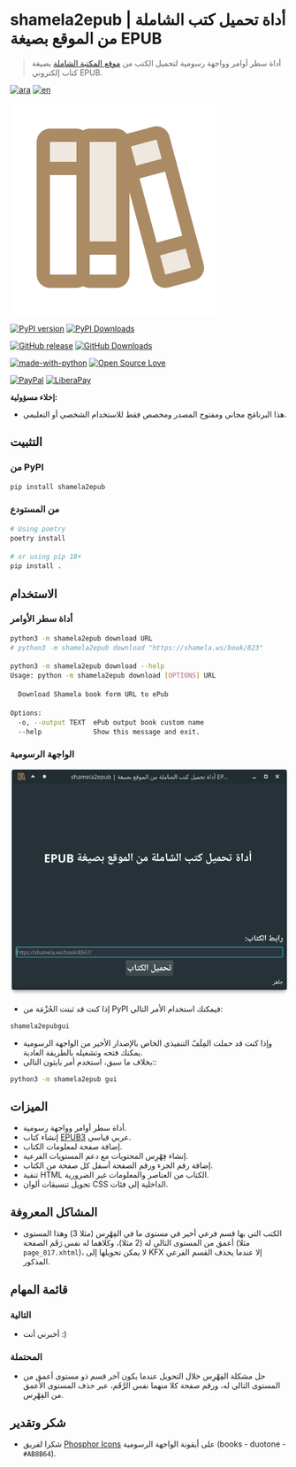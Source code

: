 # shamela2epub | أداة تحميل كتب الشاملة من الموقع بصيغة EPUB

> أداة سطر أوامر وواجهة رسومية لتحميل الكتب من [موقع المكتبة الشاملة](https://shamela.ws) بصيغة كتاب إلكتروني EPUB.

[![ara](https://img.shields.io/badge/README-Arabic-AB8B64.svg)](README.ar.md)
[![en](https://img.shields.io/badge/README-English-AB8B64.svg)](README.md)

![logo](shamela2epub/assets/books-duotone.svg)

[![PyPI version](https://badge.fury.io/py/shamela2epub.svg)](https://pypi.org/project/shamela2epub/)
[![PyPI Downloads](https://static.pepy.tech/personalized-badge/shamela2epub?period=total\&units=international_system\&left_color=grey\&right_color=blue\&left_text=Total%20Downloads%20\(PyPI\))](https://pepy.tech/project/shamela2epub)

[![GitHub release](https://img.shields.io/github/release/yshalsager/shamela2epub.svg)](https://github.com/yshalsager/shamela2epub/releases/)
[![GitHub Downloads](https://img.shields.io/github/downloads/yshalsager/shamela2epub/total.svg)](https://github.com/yshalsager/shamela2epub/releases/latest)

[![made-with-python](https://img.shields.io/badge/Made%20with-Python%203-3776AB?style=flat\&labelColor=3776AB\&logo=python\&logoColor=white\&link=https://www.python.org/)](https://www.python.org/)
[![Open Source Love](https://badges.frapsoft.com/os/v1/open-source.svg?v=103)](https://github.com/ellerbrock/open-source-badges/)

[![PayPal](https://img.shields.io/badge/PayPal-Donate-00457C?style=flat\&labelColor=00457C\&logo=PayPal\&logoColor=white\&link=https://www.paypal.me/yshalsager)](https://www.paypal.me/yshalsager)
[![LiberaPay](https://img.shields.io/badge/Liberapay-Support-F6C915?style=flat\&labelColor=F6C915\&logo=Liberapay\&logoColor=white\&link=https://liberapay.com/yshalsager)](https://liberapay.com/yshalsager)

**إخلاء مسؤولية:**

*   هذا البرنامَج مجاني ومفتوح المصدر ومخصص فقط للاستخدام الشخصي أو التعليمي.

## التثبيت

### من PyPI

```bash
pip install shamela2epub
```

### من المستودع

```bash
# Using poetry
poetry install

# or using pip 18+
pip install .
```

## الاستخدام

### أداة سطر الأوامر

```bash
python3 -m shamela2epub download URL
# python3 -m shamela2epub download "https://shamela.ws/book/823"

python3 -m shamela2epub download --help
Usage: python -m shamela2epub download [OPTIONS] URL

  Download Shamela book form URL to ePub

Options:
  -o, --output TEXT  ePub output book custom name
  --help             Show this message and exit.
```

### الواجهة الرسومية

![gui](gui.png)

*   إذا كنت قد ثبتت الحُزْمَة من PyPI فيمكنك استخدام الأمر التالي:

```bash
shamela2epubgui
```

*   وإذا كنت قد حملت المِلَفّ التنفيذي الخاص بالإصدار الأخير من الواجهة الرسومية يمكنك فتحه وتشغيله بالطريقة العادية.
*   بخلاف ما سبق، استخدم أمر بايثون التالي::

```bash
python3 -m shamela2epub gui
```

## الميزات

*   أداة سطر أوامر وواجهة رسومية.
*   إنشاء كتاب [EPUB3](https://www.w3.org/publishing/epub3/epub-spec.html) عربي قياسي.
*   إضافة صفحة لمعلومات الكتاب.
*   إنشاء فِهْرِس المحتويات مع دعم المستويات الفرعية.
*   إضافة رقم الجزء ورقم الصفحة أسفل كل صفحة من الكتاب.
*   تنقية HTML الكتاب من العناصر والمعلومات غير الضرورية.
*   تحويل تنسيقات ألوان CSS الداخلية إلى فئات.

## المشاكل المعروفة

*   الكتب التي بها قسم فرعي أخير في مستوى ما في الفِهْرِس (مثلا 3) وهذا المستوى أعمق من المستوى التالي له (2 مثلا)، وكلاهما له نفس رَقَم الصفحة (مثلا `page_017.xhtml`)، لا يمكن تحويلها إلى KFX إلا عندما يحذف القسم الفرعي المذكور.

## قائمة المهام

### التالية

*   أخبرني أنت :)

### المحتملة

*   حل مشكلة الفِهْرِس خلال التحويل عندما يكون آخر قسم ذو مستوى أعمق من المستوى التالي له، ورقم صفحة كلا منهما نفس الرَّقَم، عبر حذف المستوى الأعمق من الفِهْرِس.

## شكر وتقدير

*   شكرا لفريق [Phosphor Icons](https://phosphoricons.com/) على أيقونة الواجهة الرسومية (books - duotone - `#AB8B64`).
